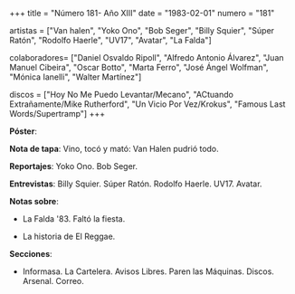 +++
title = "Número 181- Año XIII"
date = "1983-02-01"
numero = "181"

artistas = ["Van halen", "Yoko Ono", "Bob Seger", "Billy Squier", "Súper Ratón", "Rodolfo Haerle", "UV17", "Avatar", "La Falda"]

colaboradores= ["Daniel Osvaldo Ripoll", "Alfredo Antonio Álvarez", "Juan Manuel Cibeira", "Oscar Botto", "Marta Ferro", "José Ángel Wolfman", "Mónica Ianelli", "Walter Martínez"]

discos = ["Hoy No Me Puedo Levantar/Mecano", "ACtuando Extrañamente/Mike Rutherford", "Un Vicio Por Vez/Krokus", "Famous Last Words/Supertramp"]
+++

**Póster**: 

**Nota de tapa**: Vino, tocó y mató: Van Halen pudrió todo.

**Reportajes**: Yoko Ono. Bob Seger.

**Entrevistas**: Billy Squier. Súper Ratón. Rodolfo Haerle. UV17. Avatar.

**Notas sobre**:

- La Falda '83. Faltó la fiesta.

- La historia de El Reggae.

**Secciones**:

- Informasa. La Cartelera. Avisos Libres. Paren las Máquinas. Discos. Arsenal. Correo.
